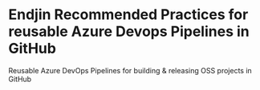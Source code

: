 # Endjin Recommended Practices for reusable Azure Devops Pipelines in GitHub
Reusable Azure DevOps Pipelines for building &amp; releasing OSS projects in GitHub
